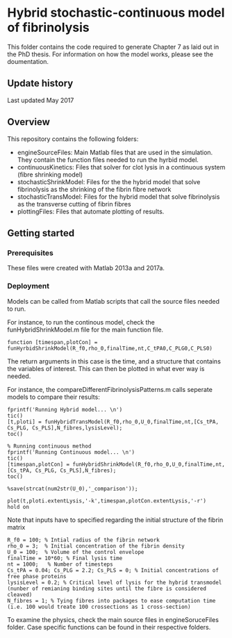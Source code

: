 # Hybrid stochastic-continuous model of fibrinolysis #

This folder contains the code required to generate Chapter 7 as laid out in the PhD thesis. 
For information on how the model works, please see the doumentation.

## Update history

Last updated May 2017

## Overview

This repository contains the following folders:

* engineSourceFiles: Main Matlab files that are used in the simulation. They contain the function files needed to run the hyrbid model.
* continuousKinetics: Files that solver for clot lysis in a continuous system (fibre shrinking model)
* stochasticShrinkModel: Files for the the hybrid model that solve fibrinolysis as the shrinking of the fibrin fibre network
* stochasticTransModel: Files for the hybrid model that solve fibrinolysis as the transverse cutting of fibrin fibres
* plottingFiles: Files that automate plotting of results.  

## Getting started ##

### Prerequisites
These files were created with Matlab 2013a and 2017a. 

### Deployment
Models can be called from Matlab scripts that call the source files needed to run. 

For instance, to run the continous model, check the funHybridShrinkModel.m file for the main function file. 

```
function [timespan,plotCon] = funHyrbidShrinkModel(R_f0,rho_0,finalTime,nt,C_tPA0,C_PLG0,C_PLS0)
```

The return arguments in this case is the time, and a structure that contains the variables of interest.  This can then be plotted 
in what ever way is needed. 

For instance, the compareDifferentFibrinolysisPatterns.m calls seperate models to compare their results:

```
fprintf('Running Hybrid model... \n')
tic()
[t,ploti] = funHybridTransModel(R_f0,rho_0,U_0,finalTime,nt,[Cs_tPA, Cs_PLG, Cs_PLS],N_fibres,lysisLevel);
toc()

% Running continuous method
fprintf('Running Continuous model... \n')
tic()
[timespan,plotCon] = funHybridShrinkModel(R_f0,rho_0,U_0,finalTime,nt,[Cs_tPA, Cs_PLG, Cs_PLS],N_fibres);
toc()

%save(strcat(num2str(U_0),'_comparison'));

plot(t,ploti.extentLysis,'-k',timespan,plotCon.extentLysis,'-r')
hold on
```

Note that inputs have to specified regarding the initial structure of the fibrin matrix

```
R_f0 = 100; % Intial radius of the fibrin network
rho_0 = 3;  % Initial concentration of the fibrin density 
U_0 = 100;  % Volume of the control envelope
finalTime = 10*60; % Final lysis time
nt = 1000;   % Number of timesteps
Cs_tPA = 0.04; Cs_PLG = 2.2; Cs_PLS = 0; % Initial concentrations of free phase proteins
lysisLevel = 0.2; % Critical level of lysis for the hybrid transmodel (nunber of remianing binding sites until the fibre is considered cleaved)
N_fibres = 1; % Tying fibres into packages to ease computation time (i.e. 100 would treate 100 crossections as 1 cross-section)
```

To examine the physics, check the main source files in engineSoruceFiles folder. 
Case specific functions can be found in their respective folders. 


